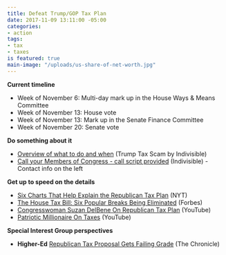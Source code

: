 ```yaml
---
title: Defeat Trump/GOP Tax Plan
date: 2017-11-09 13:11:00 -05:00
categories:
- action
tags:
- tax
- taxes
is featured: true
main-image: "/uploads/us-share-of-net-worth.jpg"
---
```


**Current timeline**
* Week of November 6: Multi-day mark up in the House Ways & Means Committee
* Week of November 13: House vote
* Week of November 13: Mark up in the Senate Finance Committee
* Week of November 20: Senate vote

**Do something about it**
* [Overview of what to do and when](https://www.trumptaxscam.org/scam/) (Trump Tax Scam by Indivisible)
* [Call your Members of Congress - call script provided](https://www.trumptaxscam.org/scam/) (Indivisible) - Contact info on the left

**Get up to speed on the details**
* [Six Charts That Help Explain
the Republican Tax Plan](https://www.nytimes.com/interactive/2017/09/27/us/politics/six-charts-to-explain-the-republican-tax-plan.html) (NYT)
* [The House Tax Bill: Six Popular Breaks Being Eliminated](https://www.forbes.com/sites/anthonynitti/2017/11/02/the-house-tax-bill-six-popular-breaks-you-didnt-realize-youll-be-losing/#51b7bcba5453) (Forbes)
* [Congresswoman Suzan DelBene On Republican Tax Plan](https://www.youtube.com/watch?v=h2B00vqD4zI) (YouTube)
* [Patriotic Millionaire On Taxes](https://www.youtube.com/watch?v=KKJpx3-Zwdg) (YouTube)

**Special Interest Group perspectives**
* **Higher-Ed** [Republican Tax Proposal Gets Failing Grade](http://www.chronicle.com/article/Republican-Tax-Proposal-Gets/241662) (The Chronicle)